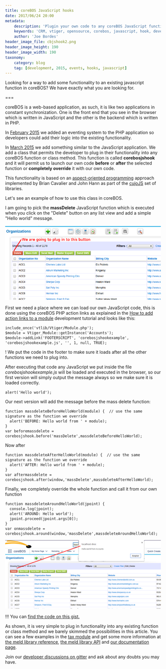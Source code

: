 ```yaml
---
title: coreBOS JavaScript hooks
date: 2017/06/24 20:00
metadata:
    description: 'Plugin your own code to any coreBOS JavaScript function with the corebosjshook class.'
    keywords: 'CRM, vtiger, opensource, corebos, javascript, hook, development'
    author: 'Joe Bordes'
header_image_file: cbjshook2.png
header_image_height: 190
header_image_width: 190
taxonomy:
    category: blog
    tag: [development, 2015, events, hooks, javascript]
---
```


Looking for a way to add some functionality to an existing javascript function in coreBOS? We have exactly what you are looking for.

===

coreBOS is a web-based application, as such, it is like two applications in constant synchronization. One is the front end that you see in the browser which is written in JavaScript and the other is the backend which is written in PHP.

In [February 2015](../February2015) we added an eventing system to the PHP application so developers could add their logic into the existing functionality.

In [March 2015](../March2015) we add something similar to the JavaScript application. We add a class that permits the developer to plug in their functionality into any coreBOS function or class method. This function is called **corebosjshook** and it will permit us to launch our own code **before** or **after** the selected function or **completely override** it with our own code.

This functionality is based on an [aspect-oriented programming](https://en.wikipedia.org/wiki/Aspect-oriented_programming) approach implemented by Brian Cavalier and John Hann as part of the [cujoJS](http://cujojs.com/) set of libraries.

Let's see an example of how to use this class in coreBOS.

I am going to pick the **massDelete** JavaScript function which is executed when you click on the "Delete" button on any list view and add a simple "Hello world" message.

![Mass Delete Button](massdelete.png)

First we need a place where we can load our own JavaScript code, this is done using the coreBOS PHP action links as explained in the [How to add action links to a module](http://corebos.org/documentation/doku.php?noprocess=1&id=en:devel:add_actions) development tutorial and looks like this:

```
include_once('vtlib/Vtiger/Module.php');
$module = Vtiger_Module::getInstance('Accounts');
$module->addLink('FOOTERSCRIPT', 'corebosjshookexample', 'corebosjshookexample.js', '', 1, null, TRUE);
```

 ! We put the code in the footer to make sure it loads after all the other functions we need to plug into.

After executing that code any JavaScript we put inside the file _corebosjshookexample.js_ will be loaded and executed in the browser, so our first version will simply output the message always so we make sure it is loaded correctly.

```
alert('Hello world');
```

Our next version will add the message before the mass delete function:

```
function massdeleteBeforeHelloWorld(module) {  // use the same signature as the function we override
  alert('BEFORE: Hello world from ' + module);
}
var beforemassdelete = corebosjshook.before('massDelete',massdeleteBeforeHelloWorld);
```

Now after

```
function massdeleteAfterHelloWorld(module) {  // use the same signature as the function we override
  alert('AFTER: Hello world from ' + module);
}
var aftermassdelete = corebosjshook.after(window,'massDelete',massdeleteAfterHelloWorld);
```

Finally, we completely override the whole function and call it from our own function

```
function massdeleteAroundHelloWorld(jpoint) {
  console.log(jpoint);
  alert('AROUND: Hello world');
  jpoint.proceed(jpoint.args[0]);
}
var onmassdelete = corebosjshook.around(window,'massDelete',massdeleteAroundHelloWorld);
```

![Mass Delete Button](massdeletebefore.png)

 !!! You can [find the code on this gist.](https://gist.github.com/joebordes/bb2e74f5dcedfa247451e378730438bc)

As shown, it is very simple to plug in functionality into any existing function or class method and we barely skimmed the possibilities in this article. You can see a few examples in the [tax module](../AdvancedTax) and get some more information at [the meld library reference](https://github.com/cujojs/meld/blob/master/docs/reference.md), [the meld library API](https://github.com/cujojs/meld/blob/master/docs/api.md) and [our documentation page](http://corebos.org/documentation/doku.php?noprocess=1&id=en:devel:corebosjshooks).

Join our [developer discussions on gitter](https://gitter.im/corebos/discuss) and ask about any doubts you may have.

